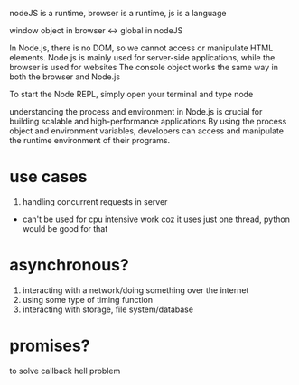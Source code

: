 nodeJS is a runtime, browser is a runtime, js is a language

window object in browser <-> global in nodeJS

In Node.js, there is no DOM, so we cannot access or manipulate HTML elements.
Node.js is mainly used for server-side applications, while the browser is used for websites
The console object works the same way in both the browser and Node.js

To start the Node REPL, simply open your terminal and type node 

understanding the process and environment in Node.js is crucial for building scalable and high-performance applications
By using the process object and environment variables, developers can access and manipulate the runtime environment of their programs.
# use cases
1. handling concurrent requests in server

* can't be used for cpu intensive work coz it uses just one thread, python would be good for that

# asynchronous?
1. interacting with a network/doing something over the internet
2. using some type of timing function
3. interacting with storage, file system/database

# promises?
to solve callback hell problem